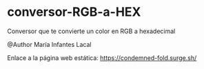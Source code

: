 # conversor-RGB-a-HEX
Conversor que te convierte un color en RGB a hexadecimal

@Author María Infantes Lacal

Enlace a la página web estática: https://condemned-fold.surge.sh/
